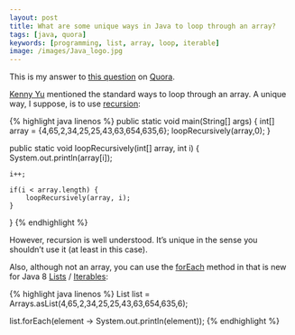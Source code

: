 ```yaml
---
layout: post
title: What are some unique ways in Java to loop through an array?
tags: [java, quora]
keywords: [programming, list, array, loop, iterable]
image: /images/Java_logo.jpg
---
```


This is my answer to [this question](https://www.quora.com/What-are-some-unique-ways-in-Java-to-loop-through-an-array) on [Quora](https://www.quora.com).

[Kenny Yu](https://www.quora.com/profile/Kenny-Yu-4) mentioned the standard ways to loop through an array. A unique way, I suppose, is to use [recursion](https://www.google.com/search?q=recursion):

{% highlight java linenos %}
public static void main(String[] args) {
    int[] array = {4,65,2,34,25,25,43,63,654,635,6};
    loopRecursively(array,0);
}

public static void loopRecursively(int[] array, int i) {
    System.out.println(array[i]);

    i++;

    if(i < array.length) {
        loopRecursively(array, i);
    }
}
{% endhighlight %}

However, recursion is well understood. It’s unique in the sense you shouldn’t use it (at least in this case).

Also, although not an array, you can use the [forEach](https://docs.oracle.com/javase/8/docs/api/java/lang/Iterable.html#forEach-java.util.function.Consumer-) method in that is new for Java 8 [Lists](https://docs.oracle.com/javase/8/docs/api/java/util/List.html) / [Iterables](https://docs.oracle.com/javase/8/docs/api/java/lang/Iterable.html):

{% highlight java linenos %}
List list = Arrays.asList(4,65,2,34,25,25,43,63,654,635,6);

list.forEach(element -> System.out.println(element));
{% endhighlight %}

